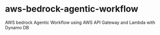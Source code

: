 # aws-bedrock-agentic-workflow
AWS bedrock Agentic Workflow using AWS API Gateway and Lambda with Dynamo DB
